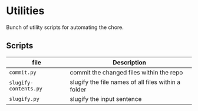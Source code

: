# Utilities

Bunch of utility scripts for automating the chore.

## Scripts

| file | Description |
|---|---|
|`commit.py`| commit the changed files within the repo |
|`slugify-contents.py`| slugify the file names of all files within a folder |
|`slugify.py`| slugify the input sentence |
